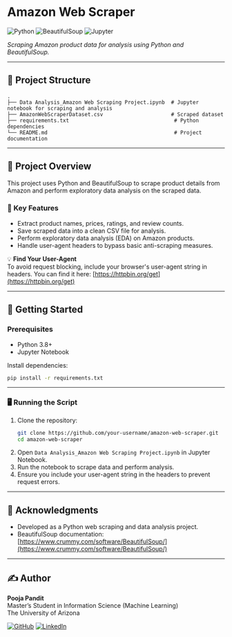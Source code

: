 # Amazon Web Scraper

![Python](https://img.shields.io/badge/Python-3.8%2B-blue?logo=python&logoColor=white)
![BeautifulSoup](https://img.shields.io/badge/BeautifulSoup-Web%20Scraping-green?logo=beautifulsoup&logoColor=white)
![Jupyter](https://img.shields.io/badge/Jupyter-Notebook-orange?logo=jupyter&logoColor=white)

*Scraping Amazon product data for analysis using Python and BeautifulSoup.*

---

## 📂 Project Structure

```
.
├── Data Analysis_Amazon Web Scraping Project.ipynb  # Jupyter notebook for scraping and analysis
├── AmazonWebScraperDataset.csv                      # Scraped dataset
├── requirements.txt                                  # Python dependencies
└── README.md                                         # Project documentation
```

---

## 📝 Project Overview

This project uses Python and BeautifulSoup to scrape product details from Amazon and perform exploratory data analysis on the scraped data.

### 🔑 Key Features
- Extract product names, prices, ratings, and review counts.  
- Save scraped data into a clean CSV file for analysis.  
- Perform exploratory data analysis (EDA) on Amazon products.  
- Handle user-agent headers to bypass basic anti-scraping measures.  

💡 **Find Your User-Agent**  
To avoid request blocking, include your browser's user-agent string in headers. You can find it here: [https://httpbin.org/get](https://httpbin.org/get)

---

## 🚀 Getting Started

### Prerequisites
- Python 3.8+
- Jupyter Notebook

Install dependencies:
```bash
pip install -r requirements.txt
```

---

### 🖥️ Running the Script

1. Clone the repository:
   ```bash
   git clone https://github.com/your-username/amazon-web-scraper.git
   cd amazon-web-scraper
   ```
2. Open `Data Analysis_Amazon Web Scraping Project.ipynb` in Jupyter Notebook.  
3. Run the notebook to scrape data and perform analysis.  
4. Ensure you include your user-agent string in the headers to prevent request errors.

---

## 🙌 Acknowledgments
- Developed as a Python web scraping and data analysis project.  
- BeautifulSoup documentation: [https://www.crummy.com/software/BeautifulSoup/](https://www.crummy.com/software/BeautifulSoup/)

---

## ✍️ Author

**Pooja Pandit**  
Master’s Student in Information Science (Machine Learning)  
The University of Arizona  

[![GitHub](https://img.shields.io/badge/GitHub-panditpooja-black?logo=github)](https://github.com/panditpooja)
[![LinkedIn](https://img.shields.io/badge/LinkedIn-pooja--pandit-0077B5?logo=linkedin&logoColor=white)](https://www.linkedin.com/in/pooja-pandit-177978135/)
